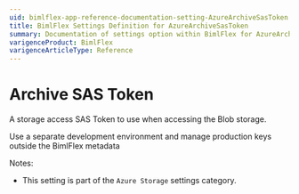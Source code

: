 ```yaml
---
uid: bimlflex-app-reference-documentation-setting-AzureArchiveSasToken
title: BimlFlex Settings Definition for AzureArchiveSasToken
summary: Documentation of settings option within BimlFlex for AzureArchiveSasToken
varigenceProduct: BimlFlex
varigenceArticleType: Reference
---
```


# Archive SAS Token

A storage access SAS Token to use when accessing the Blob storage.

Use a separate development environment and manage production keys outside the BimlFlex metadata

Notes:

* This setting is part of the `Azure Storage` settings category.

